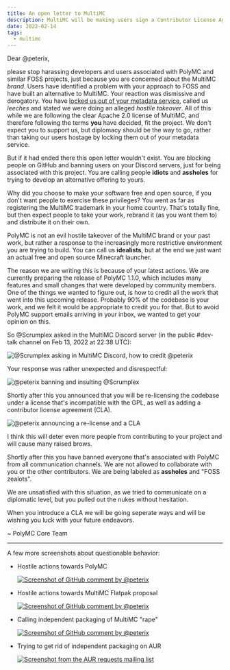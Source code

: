 ```yaml
---
title: An open letter to MultiMC
description: MultiMC will be making users sign a Contributor License Agreement to contribute to MultiMC furthering it closer to being propreitary.
date: 2022-02-14
tags:
  - multimc
---
```


Dear @peterix,

please stop harassing developers and users associated with PolyMC and similar FOSS projects, just because you are concerned about the MultiMC *brand*.
Users have identified a problem with your approach to FOSS and have built an alternative to MultiMC.
Your reaction was dismissive and derogatory.
You have [locked us out of your metadata service][gh-poly-meta], called us *leeches* and stated we were doing an alleged *hostile takeover*.
All of this while we are following the clear Apache 2.0 license of MultiMC, and therefore following the terms **you** have decided, fit the project.
We don't expect you to support us, but diplomacy should be the way to go, rather than taking our users hostage by locking them out of your metadata service.

But if it had ended there this open letter wouldn't exist.
You are blocking people on GitHub and banning users on your Discord servers, just for being associated with this project.
You are calling people **idiots** and **assholes** for trying to develop an alternative offering to yours.

Why did you choose to make your software free and open source, if you don't want people to exercise these privileges?
You went as far as registering the MultiMC trademark in your home country.
That's totally fine, but then expect people to take your work, rebrand it (as you want them to) and distribute it on their own.

PolyMC is not an evil hostile takeover of the MultiMC brand or your past work, but rather a response to the increasingly more restrictive environment you are trying to build.
You can call us **idealists**, but at the end we just want an actual free and open source Minecraft launcher.

The reason we are writing this is because of your latest actions.
We are currently preparing the release of PolyMC 1.1.0, which includes many features and small changes that were developed by community members.
One of the things we wanted to figure out, is how to credit all the work that went into this upcoming release.
Probably 90% of the codebase is your work, and we felt it would be appropriate to credit you for that.
But to avoid PolyMC support emails arriving in your inbox, we wanted to get your opinion on this.

So @Scrumplex asked in the MultiMC Discord server (in the public #dev-talk channel on Feb 13, 2022 at 22:38 UTC):

![@Scrumplex asking in MultiMC Discord, how to credit @peterix](/assets/img/news/open-letter-to-mmc/discord-1.png)

Your response was rather unexpected and disrespectful:

![@peterix banning and insulting @Scrumplex](/assets/img/news/open-letter-to-mmc/discord-2.png)

Shortly after this you announced that you will be re-licensing the codebase under a license that's incompatible with the GPL, as well as adding a contributor license agreement (CLA).

![@peterix announcing a re-license and a CLA](/assets/img/news/open-letter-to-mmc/discord-3.png)

I think this will deter even more people from contributing to your project and will cause many raised brows.

Shortly after this you have banned everyone that's associated with PolyMC from all communication channels.
We are not allowed to collaborate with you or the other contributors.
We are being labeled as **assholes** and "FOSS zealots".

We are unsatisfied with this situation, as we tried to communicate on a diplomatic level, but you pulled out the nukes without hesitation.

When you introduce a CLA we will be going seperate ways and will be wishing you luck with your future endeavors.


~ PolyMC Core Team

---

A few more screenshots about questionable behavior:

- Hostile actions towards PolyMC

  [![Screenshot of GitHub comment by @peterix](/assets/img/news/open-letter-to-mmc/gh-1.png)][gh-poly-meta-hostile]
- Hostile actions towards MultiMC Flatpak proposal

  [![Screenshot of GitHub comment by @peterix](/assets/img/news/open-letter-to-mmc/gh-2.png)][gh-flathub-mmc-proposal]
- Calling independent packaging of MultiMC "rape"

  [![Screenshot of GitHub comment by @peterix](/assets/img/news/open-letter-to-mmc/gh-3.png)][gh-flathub-mmc-proposal-rape]
- Trying to get rid of independent packaging on AUR

  [![Screenshot from the AUR requests mailing list](/assets/img/news/open-letter-to-mmc/aur-1.png)][gh-flathub-mmc-proposal-rape]


[gh-poly-meta]: https://github.com/PolyMC/PolyMC/issues/75
[gh-poly-meta-hostile]: https://github.com/PolyMC/PolyMC/issues/75#issuecomment-1023564698
[gh-flathub-mmc-proposal-rape]: https://github.com/flathub/flathub/pull/1978#issuecomment-743735275
[gh-flathub-mmc-proposal]: https://github.com/flathub/flathub/pull/1978#issuecomment-743735719
[aur-mmc-git-deletion-request]: https://lists.archlinux.org/pipermail/aur-requests/2021-December/063454.html
